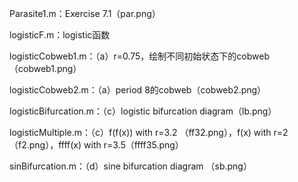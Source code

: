 Parasite1.m：Exercise 7.1（par.png）

logisticF.m：logistic函数

logisticCobweb1.m：（a）r=0.75，绘制不同初始状态下的cobweb（cobweb1.png）

logisticCobweb2.m：（a）period 8的cobweb（cobweb2.png）

logisticBifurcation.m：（c）logistic bifurcation diagram（lb.png）

logisticMultiple.m：（c）f(f(x)) with r=3.2 （ff32.png），f(x) with r=2 （f2.png），ffff(x) with r=3.5（ffff35.png）

sinBifurcation.m：（d）sine bifurcation diagram （sb.png）